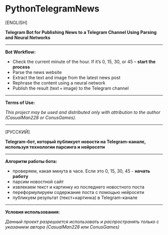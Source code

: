 # PythonTelegramNews
[ENGLISH]

**Telegram Bot for Publishing News to a Telegram Channel Using Parsing and Neural Networks**

---

**Bot Workflow:**

* Check the current minute of the hour. If it’s 0, 15, 30, or 45 – **start the process**
* Parse the news website
* Extract the text and image from the latest news post
* Rephrase the content using a neural network
* Publish the result (text + image) to the Telegram channel

---

**Terms of Use:**

*This project may be used and distributed only with attribution to the author (CasualMan228 or ConusGames).*

---

[РУССКИЙ]

**Telegram-бот, который публикует новости на Telegram-канале, используя технологии парсинга и нейросети**

---

**Алгоритм работы бота:**
* проверяем, какая минута в часе. Если это 0, 15, 30, 45 - **начать работу**
* парсим новостной сайт
* извлекаем текст и картинку из последнего новостного поста
* переформулируем содержание поста с помощью нейросети
* публикуем результат (текст+картинка) в Telegram-канале

---

**Условия использования:**

*Данный проект разрешается использовать и распространять только с указанием автора (CasualMan228 или ConusGames)*
